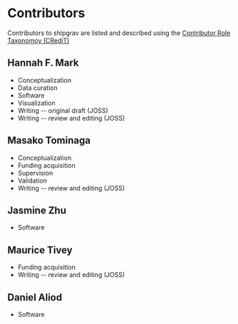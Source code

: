 # Contributors
Contributors to shipgrav are listed and described using the [Contributor Role Taxonomoy (CRediT)](https://credit.niso.org/)

## Hannah F. Mark
- Conceptualization
- Data curation
- Software
- Visualization
- Writing -- original draft (JOSS)
- Writing -- review and editing (JOSS)

## Masako Tominaga
- Conceptualization
- Funding acquisition
- Supervision
- Validation
- Writing -- review and editing (JOSS)

## Jasmine Zhu
- Software

## Maurice Tivey
- Funding acquisition
- Writing -- review and editing (JOSS)

## Daniel Aliod
- Software
